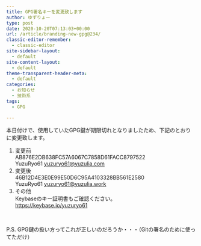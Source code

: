 ```yaml
---
title: GPG署名キーを変更致します
author: ゆずりょー
type: post
date: 2020-10-20T07:13:03+00:00
url: /article/branding-new-gpg@234/
classic-editor-remember:
  - classic-editor
site-sidebar-layout:
  - default
site-content-layout:
  - default
theme-transparent-header-meta:
  - default
categories:
  - お知らせ
  - 技術系
tags:
  - GPG

---
```

本日付けで、使用していたGPG鍵が期限切れとなりましたため、下記のとおりに変更致します。

  1. 変更前  
    AB876E2DB638FC57A6067C7858D61FACC8797522  
    YuzuRyo61 <yuzuryo61@yuzulia.com>
  2. 変更後  
    46B12D4E3E0E99E50D6C95A4103328BB561E2580  
    YuzuRyo61 <yuzuryo61@yuzulia.work>
  3. その他  
    Keybaseのキー証明書もご確認ください。  
    <a href="https://keybase.io/yuzuryo61" target="_blank" rel="noopener noreferrer">https://keybase.io/yuzuryo61</a>

&nbsp;

P.S. GPG鍵の扱い方ってこれが正しいのだろうか・・・（Gitの署名のために使ってただけ）